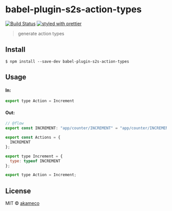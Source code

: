 # babel-plugin-s2s-action-types
[![Build Status](https://travis-ci.org/akameco/babel-plugin-s2s-action-types.svg?branch=master)](https://travis-ci.org/akameco/babel-plugin-s2s-action-types)
[![styled with prettier](https://img.shields.io/badge/styled_with-prettier-ff69b4.svg)](https://github.com/prettier/prettier)

> generate action types


## Install

```
$ npm install --save-dev babel-plugin-s2s-action-types
```


## Usage

#### In:

```js
export type Action = Increment
```

#### Out:

```js
// @flow
export const INCREMENT: "app/counter/INCREMENT" = "app/counter/INCREMENT";

export const Actions = {
  INCREMENT
};

export type Increment = {
  type: typeof INCREMENT
};

export type Action = Increment;
```

## License

MIT © [akameco](http://akameco.github.io)
